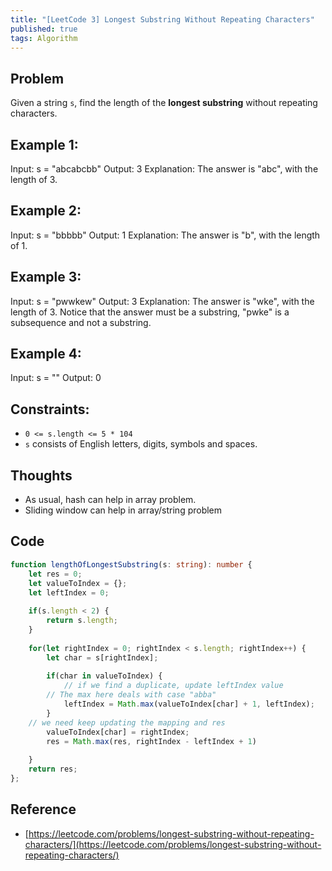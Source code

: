 ```yaml
---
title: "[LeetCode 3] Longest Substring Without Repeating Characters"
published: true
tags: Algorithm
---
```


## Problem

Given a string `s`, find the length of the **longest substring** without
repeating characters.

## Example 1:

Input: s = "abcabcbb"
Output: 3
Explanation: The answer is "abc", with the length of 3.

## Example 2:

Input: s = "bbbbb"
Output: 1
Explanation: The answer is "b", with the length of 1.

## Example 3:

Input: s = "pwwkew"
Output: 3
Explanation: The answer is "wke", with the length of 3.
Notice that the answer must be a substring, "pwke" is a subsequence and not a
substring.

## Example 4:

Input: s = ""
Output: 0

## Constraints:

- `0 <= s.length <= 5 * 104`
- `s` consists of English letters, digits, symbols and spaces.

## Thoughts

- As usual, hash can help in array problem.
- Sliding window can help in array/string problem

## Code

```typescript
function lengthOfLongestSubstring(s: string): number {
    let res = 0;
    let valueToIndex = {};
    let leftIndex = 0;
    
    if(s.length < 2) {
        return s.length;
    }
    
    for(let rightIndex = 0; rightIndex < s.length; rightIndex++) {
        let char = s[rightIndex];
        
        if(char in valueToIndex) { 
            // if we find a duplicate, update leftIndex value
	    // The max here deals with case "abba"
            leftIndex = Math.max(valueToIndex[char] + 1, leftIndex);
        } 
	// we need keep updating the mapping and res
        valueToIndex[char] = rightIndex;
        res = Math.max(res, rightIndex - leftIndex + 1)
        
    }
    return res;
};
```

## Reference

- [https://leetcode.com/problems/longest-substring-without-repeating-characters/](https://leetcode.com/problems/longest-substring-without-repeating-characters/)